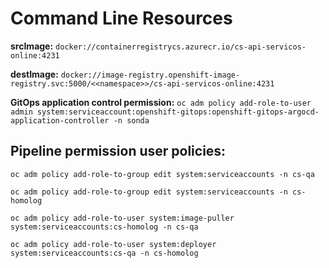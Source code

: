 # Command Line Resources 

**srcImage:** `docker://containerregistrycs.azurecr.io/cs-api-servicos-online:4231`

**destImage:** `docker://image-registry.openshift-image-registry.svc:5000/<<namespace>>/cs-api-servicos-online:4231`

**GitOps application control permission:** `oc adm policy add-role-to-user admin system:serviceaccount:openshift-gitops:openshift-gitops-argocd-application-controller -n sonda`

**Pipeline permission user policies:** 
---
``` 
oc adm policy add-role-to-group edit system:serviceaccounts -n cs-qa

oc adm policy add-role-to-group edit system:serviceaccounts -n cs-homolog

oc adm policy add-role-to-user system:image-puller system:serviceaccounts:cs-homolog -n cs-qa

oc adm policy add-role-to-user system:deployer system:serviceaccounts:cs-qa -n cs-homolog
```  

